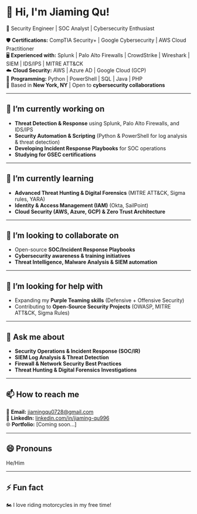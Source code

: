 # 👋 Hi, I'm Jiaming Qu!
🚀 Security Engineer | SOC Analyst | Cybersecurity Enthusiast  

🛡 **Certifications:** CompTIA Security+ | Google Cybersecurity | AWS Cloud Practitioner  
🖥 **Experienced with:** Splunk | Palo Alto Firewalls | CrowdStrike | Wireshark | SIEM | IDS/IPS | MITRE ATT&CK  
☁️ **Cloud Security:** AWS | Azure AD | Google Cloud (GCP)  
🔧 **Programming:** Python | PowerShell | SQL | Java | PHP  
📍 Based in **New York, NY** | Open to **cybersecurity collaborations**  

---

## 🔭 I’m currently working on  
- **Threat Detection & Response** using Splunk, Palo Alto Firewalls, and IDS/IPS  
- **Security Automation & Scripting** (Python & PowerShell for log analysis & threat detection)  
- **Developing Incident Response Playbooks** for SOC operations  
- **Studying for GSEC certifications** 

---

## 🌱 I’m currently learning  
- **Advanced Threat Hunting & Digital Forensics** (MITRE ATT&CK, Sigma rules, YARA)  
- **Identity & Access Management (IAM)** (Okta, SailPoint)  
- **Cloud Security (AWS, Azure, GCP) & Zero Trust Architecture**  

---

## 🤝 I’m looking to collaborate on  
- Open-source **SOC/Incident Response Playbooks**  
- **Cybersecurity awareness & training initiatives**  
- **Threat Intelligence, Malware Analysis & SIEM automation**  

---

## 🤔 I’m looking for help with  
- Expanding my **Purple Teaming skills** (Defensive + Offensive Security)  
- Contributing to **Open-Source Security Projects** (OWASP, MITRE ATT&CK, Sigma Rules)  

---

## 💬 Ask me about  
- **Security Operations & Incident Response (SOC/IR)**  
- **SIEM Log Analysis & Threat Detection**  
- **Firewall & Network Security Best Practices**  
- **Threat Hunting & Digital Forensics Investigations**  

---

## 📫 How to reach me  
📩 **Email:** jiamingqu0728@gmail.com  
💼 **LinkedIn:** [linkedin.com/in/jiaming-qu996](https://www.linkedin.com/in/jiaming-qu996/)      
🌐 **Portfolio:** [Coming soon...] 

---

## 😄 Pronouns  
He/Him 

---

## ⚡ Fun fact  
🏍 I love riding motorcycles in my free time!  

<!--
**jiaming-sec/Jiaming-Sec** is a ✨ _special_ ✨ repository because its `README.md` (this file) appears on your GitHub profile.

Here are some ideas to get you started:

- 🔭 I’m currently working on ...
- 🌱 I’m currently learning ...
- 👯 I’m looking to collaborate on ...
- 🤔 I’m looking for help with ...
- 💬 Ask me about ...
- 📫 How to reach me: ...
- 😄 Pronouns: ...
- ⚡ Fun fact: ...
-->

